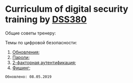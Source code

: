 # Curriculum of digital security training by [DSS380](https://www.facebook.com/dss380org)

Общие советы тренеру:

Темы по цифровой безопасности:
1. [Обновления](/updates.md);
2. [Пароли](/password.md);
3. [2-факторная аутентификация](/2fa.md);
4. [Фишинг](/phishing.md);

`Обновлено: 08.05.2019`
